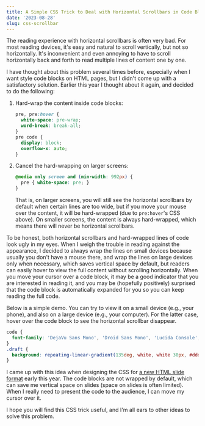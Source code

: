 ```yaml
---
title: A Simple CSS Trick to Deal with Horizontal Scrollbars in Code Blocks
date: '2023-08-28'
slug: css-scrollbar
---
```


The reading experience with horizontal scrollbars is often very bad. For most
reading devices, it's easy and natural to scroll vertically, but not so
horizontally. It's inconvenient and even annoying to have to scroll horizontally
back and forth to read multiple lines of content one by one.

I have thought about this problem several times before, especially when I want
style code blocks on HTML pages, but I didn't come up with a satisfactory
solution. Earlier this year I thought about it again, and decided to do the
following:

1.  Hard-wrap the content inside code blocks:

    ``` css
    pre, pre:hover {
      white-space: pre-wrap;
      word-break: break-all;
    }
    pre code {
      display: block;
      overflow-x: auto;
    }
    ```

2.  Cancel the hard-wrapping on larger screens:

    ``` css
    @media only screen and (min-width: 992px) {
      pre { white-space: pre; }
    }
    ```

    That is, on larger screens, you will still see the horizontal scrollbars by
    default when certain lines are too wide, but if you move your mouse over the
    content, it will be hard-wrapped (due to `pre:hover`'s CSS above). On
    smaller screens, the content is always hard-wrapped, which means there will
    never be horizontal scrollbars.

To be honest, both horizontal scrollbars and hard-wrapped lines of code look
ugly in my eyes. When I weigh the trouble in reading against the appearance, I
decided to always wrap the lines on small devices because usually you don't have
a mouse there, and wrap the lines on large devices only when necessary, which
saves vertical space by default, but readers can easily hover to view the full
content without scrolling horizontally. When you move your cursor over a code
block, it may be a good indicator that you are interested in reading it, and you
may be (hopefully positively) surprised that the code block is automatically
expanded for you so you can keep reading the full code.

Below is a simple demo. You can try to view it on a small device (e.g., your
phone), and also on a large device (e.g., your computer). For the latter case,
hover over the code block to see the horizontal scrollbar disappear.

``` css
code {
  font-family: 'DejaVu Sans Mono', 'Droid Sans Mono', 'Lucida Console', Consolas, Monaco, monospace;
}
.draft {
  background: repeating-linear-gradient(135deg, white, white 30px, #ddd 32px, #ddd 32px);
}
```

I came up with this idea when designing the CSS for [a new HTML slide
format](https://cran.r-project.org/web/packages/markdown/vignettes/slides.html)
early this year. The code blocks are not wrapped by default, which can save me
vertical space on slides (space on slides is often limited). When I really need
to present the code to the audience, I can move my cursor over it.

I hope you will find this CSS trick useful, and I'm all ears to other ideas to
solve this problem.
